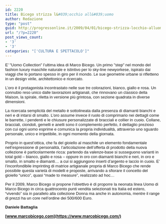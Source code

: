 ```yaml
---
id: 2220
title: Bicego strizza l&#039;occhio all&#039;uomo
author: Redazione
type: "post"
guid: http://progressonline.it/2009/04/01/bicego-strizza-locchio-alluomo/
url: "/?p=2220"
post_views_count:
- '3'
- '3'
categories: "['CULTURA E SPETTACOLO']"
---
```


<font face="Tahoma, sans-serif"><font size="2">E’ "Uomo Collection" l’ultima idea di Marco Bicego. Un primo "step" nel mondo del fashion luxury maschile naturale e istintivo per lo sky-line newyorkese, ispirato dai viaggi che lo portano spesso in giro per il mondo. Le sue geometrie urbane si rifletteno in un design virile, architettonico e ricercato.</font></font>

<font face="Tahoma, sans-serif"><font size="2">L’oro è il protagonista incontrastato nelle sue tre colorazioni, bianco, giallo e rosa. Un connubio reso unico dalle lavorazioni artigianali, che rinnovano un classico della Maison, la spirale, riletta in versione più grintosa, con sezione quadrata in diverse dimensioni. </font></font>

<font face="Tahoma, sans-serif"><font size="2">La ricercata semplicità del metallo è sottolineata dalla presenza di diamanti bianchi e neri e di intarsi di smalto. L’oro assume invece il ruolo di comprimario nei dettagli come le barrette, i pendenti e le chiusure personalizzate di bracciali e collier in cuoio. Collane, bracciali, ciondoli, gemelli e anelli sono il complemento perfetto, il dettaglio prezioso con cui ogni uomo esprime e comunica la propria individualità, attraverso uno sguardo personale, unico e irripetibile, in ogni momento della giornata.</font></font>

<font face="Tahoma, sans-serif"><font size="2">Proprio in quest’ottica, che fa del gioiello al maschile un elemento fondamentale nell’espressione di personalità, l’articolazione dell’offerta di prodotto della nuova collezione è particolarmente ricca: partendo da valenze-base si susseguono varianti in total gold – bianco, giallo e rosa – oppure in oro con diamanti bianchi e neri, in oro e smalto, in smalto e diamanti… a cui si aggiungono inserti d’argento e laccio in cuoio. E’ l’inconfondibile imprinting di matrice artigianale propria di Marco Bicego che rende possibile questa varietà di modelli e proposte, arrivando a sfiorare il concetto del gioiello “unico”, quasi “made to measure”, realizzato ad hoc…</font></font>

<font face="Tahoma, sans-serif"><font size="2">Per il 2009, Marco Bicego si propone l’obiettivo è di proporre la neonata linea Uomo di Marco Bicego in circa quattrocento punti vendita selezionati tra Italia ed estero, “vivendo” sia in parallelo alla collezione Donna ma anche in autonomia, mentre il range di prezzi ha un core nell’ordine dei 500/600 Euro.</font></font>

<font face="Tahoma, sans-serif"><font size="2">**Daniele Battaglia**</font></font>

**<font size="2">[www.marcobicego.com](https://www.marcobicego.com/) </font>**